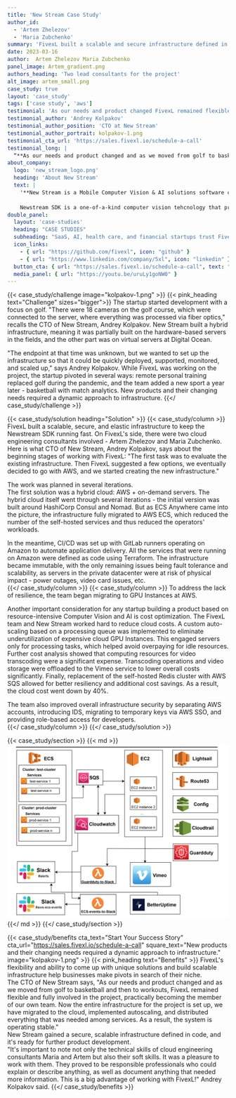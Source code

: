```yaml
---
title: 'New Stream Case Study'
author_id:
  - 'Artem Zhelezov'
  - 'Maria Zubchenko'
summary: 'FivexL built a scalable and secure infrastructure defined in code for a Mobile Computer Vision & AI solutions software company.'
date: 2023-03-16
author:  Artem Zhelezov Maria Zubchenko 
panel_image: Artem_gradient.png
authors_heading: 'Two lead consultants for the project'
alt_image: artem_small.png
case_study: true
layout: 'case_study'
tags: ['case study', 'aws']
testimonial: 'As our needs and product changed FivexL remained flexible and fully involved in the project'  
testimonial_author: 'Andrey Kolpakov'
testimonial_author_position: 'CTO at New Stream'
testimonial_author_portrait: kolpakov-1.png
testimonial_cta_url: 'https://sales.fivexl.io/schedule-a-call'
testimonial_long: |
  “**As our needs and product changed and as we moved from golf to basketball and then to workouts, FivexL remained flexible and fully involved in the project, practically becoming the member of our own team.** Now the entire infrastructure for the project is set up, we have migrated to the cloud, implemented autoscaling, and distributed everything that was needed among services. As a result, the system is operating stable.”
about_company:
  logo: 'new_stream_logo.png'
  heading: 'About New Stream'
  text: |
    '**New Stream is a Mobile Computer Vision & AI solutions software company that created SDK for sports technology companies, personal trainers.**

    Newstream SDK is a one-of-a-kind computer vision tehcnology that provides accurate skeleton measurements in real-time. The system measures all body motions and presents the result of any movment in inches, angles and seconds.'
double_panel:
  layout: 'case-studies'
  heading: "CASE STUDIES"
  subheading: "SaaS, AI, health care, and financial startups trust FivexL to build their infrastructure in AWS, empowering their businesses to grow faster. Learn how."
  icon_links:
    - { url: "https://github.com/fivexl", icon: "github" }
    - { url: "https://www.linkedin.com/company/5xl", icon: "linkedin" }
  button_cta: { url: "https://sales.fivexl.io/schedule-a-call", text: "Book a consultation" }
  media_panel: { url: "https://youtu.be/uruLy1goNW0" }
---
```

{{< case_study/challenge  image="kolpakov-1.png" >}}
{{< pink_heading text="Challenge"  sizes="bigger">}}
The startup started development with a focus on golf. "There were 18 cameras on the golf course, which were connected to the server, where everything was processed via fiber optics," recalls the CTO of New Stream, Andrey Kolpakov. New Stream built a hybrid infrastructure, meaning it was partially built on the hardware-based servers in the fields, and the other part was on virtual servers at Digital Ocean.

"The endpoint at that time was unknown, but we wanted to set up the infrastructure so that it could be quickly deployed, supported, monitored, and scaled up," says Andrey Kolpakov. While FivexL was working on the project, the startup pivoted in several ways: remote personal training replaced golf during the pandemic, and the team added a new sport a year later - basketball with match analytics. New products and their changing needs required a dynamic approach to infrastructure.
{{</ case_study/challenge >}}
  
{{< case_study/solution heading="Solution" >}}
{{< case_study/column >}}
FivexL built a scalable, secure, and elastic infrastructure to keep the Newstream SDK running fast. On FivexL's side, there were two cloud engineering consultants involved - Artem Zhelezov and Maria Zubchenko.
Here is what CTO of New Stream, Andrey Kolpakov, says about the beginning stages of working with FivexL: "The first task was to evaluate the existing infrastructure. Then FivexL suggested a few options, we eventually decided to go with AWS, and we started creating the new infrastructure."  

The work was planned in several iterations.  
The first solution was a hybrid cloud: AWS + on-demand servers. The hybrid cloud itself went through several iterations - the initial version was built around HashiCorp Consul and Nomad. But as ECS Anywhere came into the picture, the infrastructure fully migrated to AWS ECS, which reduced the number of the self-hosted services and thus reduced the operators' workloads.  

In the meantime, CI/CD was set up with GitLab runners operating on Amazon to automate application delivery. All the services that were running on Amazon were defined as code using Terraform. The infrastructure became immutable, with the only remaining issues being fault tolerance and scalability, as servers in the private datacenter were at risk of physical impact - power outages, video card issues, etc.  
{{</ case_study/column >}}
{{< case_study/column >}}
To address the lack of resilience, the team began migrating to GPU Instances at AWS.  

Another important consideration for any startup building a product based on resource-intensive Computer Vision and AI is cost optimization. The FivexL team and New Stream worked hard to reduce cloud costs. A custom auto-scaling based on a processing queue was implemented to eliminate underutilization of expensive cloud GPU Instances. This engaged servers only for processing tasks, which helped avoid overpaying for idle resources. Further cost analysis showed that computing resources for video transcoding were a significant expense. Transcoding operations and video storage were offloaded to the Vimeo service to lower overall costs significantly. Finally, replacement of the self-hosted Redis cluster with AWS SQS allowed for better resiliency and additional cost savings. As a result, the cloud cost went down by 40%.  

The team also improved overall infrastructure security by separating AWS accounts, introducing IDS, migrating to temporary keys via AWS SSO, and providing role-based access for developers.  
{{</ case_study/column >}}
{{</ case_study/solution >}}

{{< case_study/section >}}
{{< md >}}![diagram](diagram.png){{</ md >}}
{{</ case_study/section >}}

{{< case_study/benefits
    cta_text="Start Your Success Story"
    cta_url="https://sales.fivexl.io/schedule-a-call"
    square_text="New products and their changing needs required a dynamic approach to infrastructure."
    image="kolpakov-1.png"
    >}}
{{< pink_heading text="Benefits" >}}
FivexL's flexibility and ability to come up with unique solutions and build scalable infrastructure help businesses make pivots in search of their niche.<br/>
The CTO of New Stream says, "As our needs and product changed and as we moved from golf to basketball and then to workouts, FivexL remained flexible and fully involved in the project, practically becoming the member of our own team. Now the entire infrastructure for the project is set up, we have migrated to the cloud, implemented autoscaling, and distributed everything that was needed among services. As a result, the system is operating stable."  <br/>
New Stream gained a secure, scalable infrastructure defined in code, and it's ready for further product development.<br/> 
"It's important to note not only the technical skills of cloud engineering consultants Maria and Artem but also their soft skills. It was a pleasure to work with them. They proved to be responsible professionals who could explain or describe anything, as well as document anything that needed more information. This is a big advantage of working with FivexL!" Andrey Kolpakov said.
{{</ case_study/benefits >}}
